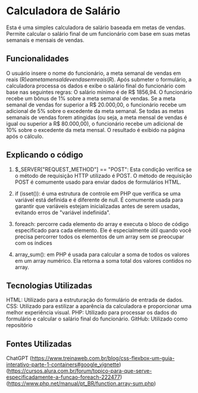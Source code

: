 # Calculadora de Salário
Esta é uma simples calculadora de salário baseada em metas de vendas. Permite calcular o salário final de um funcionário com base em suas metas semanais e mensais de vendas.

## Funcionalidades
O usuário insere o nome do funcionário, a meta semanal de vendas em reais (R$) e a meta mensal de vendas em reais (R$).
Após submeter o formulário, a calculadora processa os dados e exibe o salário final do funcionário com base nas seguintes regras:
O salário mínimo é de R$ 1856,94.
O funcionário recebe um bônus de 1% sobre a meta semanal de vendas.
Se a meta semanal de vendas for superior a R$ 20.000,00, o funcionário recebe um adicional de 5% sobre o excedente da meta semanal.
Se todas as metas semanais de vendas forem atingidas (ou seja, a meta mensal de vendas é igual ou superior a R$ 80.000,00), o funcionário recebe um adicional de 10% sobre o excedente da meta mensal.
O resultado é exibido na página após o cálculo.

## Explicando o código

1. $_SERVER["REQUEST_METHOD"] == "POST": Esta condição verifica se o método de requisição HTTP utilizado é POST. O método de requisição POST é comumente usado para enviar dados de formulários HTML.

2. if (isset()): é uma estrutura de controle em PHP que verifica se uma variável está definida e é diferente de null. É comumente usada para garantir que variáveis estejam inicializadas antes de serem usadas, evitando erros de "variável indefinida".

3. foreach: percorre cada elemento do array e executa o bloco de código especificado para cada elemento. Ele é especialmente útil quando você precisa percorrer todos os elementos de um array sem se preocupar com os índices

4. array_sum(): em PHP é usada para calcular a soma de todos os valores em um array numérico. Ela retorna a soma total dos valores contidos no array.

## Tecnologias Utilizadas
HTML: Utilizado para a estruturação do formulário de entrada de dados.
CSS: Utilizado para estilizar a aparência da calculadora e proporcionar uma melhor experiência visual.
PHP: Utilizado para processar os dados do formulário e calcular o salário final do funcionário.
GitHub: Utilizado como repositório 

## Fontes Utilizadas 
ChatGPT
(https://www.treinaweb.com.br/blog/css-flexbox-um-guia-interativo-parte-1-containers#google_vignette)
(https://cursos.alura.com.br/forum/topico-para-que-serve-especificadamente-a-funcao-foreach-222477)
(https://www.php.net/manual/pt_BR/function.array-sum.php)


